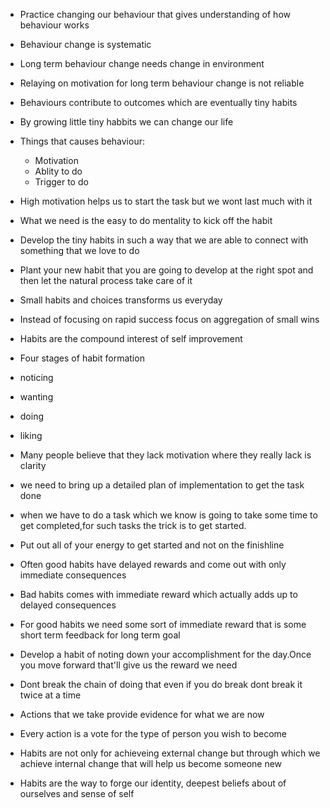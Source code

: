 - Practice changing our behaviour that gives understanding of how behaviour works
- Behaviour change is systematic
- Long term behaviour change needs change in environment
- Relaying on motivation for long term behaviour change is not reliable
-  Behaviours contribute to outcomes which are eventually tiny habits
-  By growing little tiny habbits we can change our life
- Things that causes behaviour:
  - Motivation
  - Ablity to do
  - Trigger to do
- High motivation helps us to start the task but we wont last much with it
- What we need is the easy to do mentality to kick off the habit
- Develop the tiny habits in such a way that we are able to connect with something that we love to do
- Plant your new habit that you are going to develop at the right spot and then let the natural process take care of it



-  Small habits and choices transforms us everyday
-  Instead of focusing on rapid success focus on aggregation of small wins
-  Habits are the compound interest of self improvement
-  Four stages of habit formation
 - noticing
 - wanting
 - doing
 - liking
- Many people believe that they lack motivation where they really lack is clarity
- we need to bring up a detailed plan of implementation to get the task done 
- when we have to do a task which we know is going to take some time to get completed,for such tasks the trick is to get started.
- Put out all of your energy to get started and not on the finishline
- Often good habits have delayed rewards and come out with only immediate consequences
- Bad habits comes with immediate reward which actually adds up to  delayed consequences
- For good habits we need some sort of immediate reward that is some short term feedback for long term goal
- Develop a habit of noting down your accomplishment for the day.Once you move forward that'll give us the reward we need
- Dont break the chain of doing that even if you do break dont break it twice at a time
- Actions that we take provide evidence for what we are now
- Every action is a vote for the type of person you wish to become
- Habits are not only for achieveing external change but through which we achieve internal change that will help us become someone new
- Habits are the way to forge our identity, deepest beliefs about of ourselves and sense of self